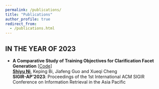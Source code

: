 ```yaml
---
permalink: /publications/
title: "Publications"
author_profile: true
redirect_from: 
  - /publications.html
---
```



IN THE YEAR OF 2023
------
- **A Comparative Study of Training Objectives for Clarification Facet Generation** [[Code](https://github.com/ShiyuNee/Facet-Generation)] <br>
  <ins>**Shiyu Ni**</ins>, Keping Bi, Jiafeng Guo and Xueqi Cheng  <br>**SIGIR-AP'2023**: Proceedings of the 1st International ACM SIGIR Conference on Information Retrieval in the Asia Pacific
